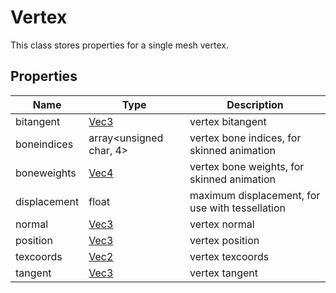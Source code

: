 # Vertex

This class stores properties for a single mesh vertex.

## Properties

| Name | Type | Description |
|---|---|---|
| bitangent | [Vec3](Vec3.md) | vertex bitangent |
| boneindices | array<unsigned char, 4> | vertex bone indices, for skinned animation |
| boneweights | [Vec4](Vec4.md) | vertex bone weights, for skinned animation |
| displacement | float | maximum displacement, for use with tessellation |
| normal | [Vec3](Vec3.md) | vertex normal |
| position | [Vec3](Vec3.md) | vertex position |
| texcoords | [Vec2](Vec2.md) | vertex texcoords |
| tangent | [Vec3](Vec3.md) | vertex tangent |
